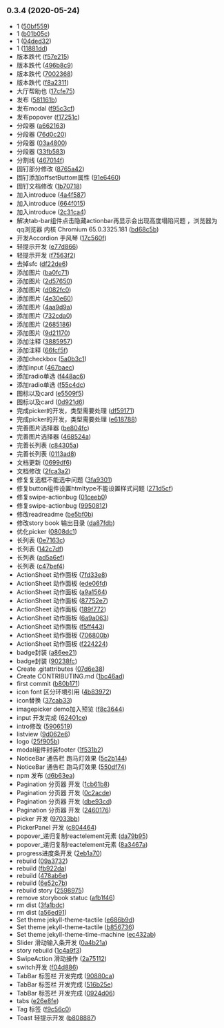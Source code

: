 ## <small>0.3.4 (2020-05-24)</small>

* 1 ([50bf559](https://github.com/10086XIAOZHANG/CP-DESIGN/commit/50bf559))
* 1 ([b01b05c](https://github.com/10086XIAOZHANG/CP-DESIGN/commit/b01b05c))
* 1 ([04ded32](https://github.com/10086XIAOZHANG/CP-DESIGN/commit/04ded32))
* 1 ([11881dd](https://github.com/10086XIAOZHANG/CP-DESIGN/commit/11881dd))
* 版本跌代 ([f57e215](https://github.com/10086XIAOZHANG/CP-DESIGN/commit/f57e215))
* 版本跌代 ([496b8c9](https://github.com/10086XIAOZHANG/CP-DESIGN/commit/496b8c9))
* 版本跌代 ([7002368](https://github.com/10086XIAOZHANG/CP-DESIGN/commit/7002368))
* 版本跌代 ([f8a2311](https://github.com/10086XIAOZHANG/CP-DESIGN/commit/f8a2311))
* 大厅帮助也 ([17cfe75](https://github.com/10086XIAOZHANG/CP-DESIGN/commit/17cfe75))
* 发布 ([581161b](https://github.com/10086XIAOZHANG/CP-DESIGN/commit/581161b))
* 发布modal ([f95c3cf](https://github.com/10086XIAOZHANG/CP-DESIGN/commit/f95c3cf))
* 发布popover ([f17251c](https://github.com/10086XIAOZHANG/CP-DESIGN/commit/f17251c))
* 分段器 ([a662163](https://github.com/10086XIAOZHANG/CP-DESIGN/commit/a662163))
* 分段器 ([76d0c20](https://github.com/10086XIAOZHANG/CP-DESIGN/commit/76d0c20))
* 分段器 ([03a4800](https://github.com/10086XIAOZHANG/CP-DESIGN/commit/03a4800))
* 分段器 ([33fb583](https://github.com/10086XIAOZHANG/CP-DESIGN/commit/33fb583))
* 分割线 ([467014f](https://github.com/10086XIAOZHANG/CP-DESIGN/commit/467014f))
* 固钉部分修改 ([8765a42](https://github.com/10086XIAOZHANG/CP-DESIGN/commit/8765a42))
* 固钉添加offsetButtom属性 ([91e6460](https://github.com/10086XIAOZHANG/CP-DESIGN/commit/91e6460))
* 固钉文档修改 ([1b70718](https://github.com/10086XIAOZHANG/CP-DESIGN/commit/1b70718))
* 加入introduce ([4a4f587](https://github.com/10086XIAOZHANG/CP-DESIGN/commit/4a4f587))
* 加入introduce ([664f015](https://github.com/10086XIAOZHANG/CP-DESIGN/commit/664f015))
* 加入introduce ([2c31ca4](https://github.com/10086XIAOZHANG/CP-DESIGN/commit/2c31ca4))
* 解决tab-bar组件点击隐藏actionbar再显示会出现高度塌陷问题 ，浏览器为qq浏览器 内核 Chromium 65.0.3325.181 ([bd68c5b](https://github.com/10086XIAOZHANG/CP-DESIGN/commit/bd68c5b))
* 开发Accordion 手风琴 ([17c560f](https://github.com/10086XIAOZHANG/CP-DESIGN/commit/17c560f))
* 轻提示开发 ([e77d866](https://github.com/10086XIAOZHANG/CP-DESIGN/commit/e77d866))
* 轻提示开发 ([f7563f2](https://github.com/10086XIAOZHANG/CP-DESIGN/commit/f7563f2))
* 去掉sfc ([df22de6](https://github.com/10086XIAOZHANG/CP-DESIGN/commit/df22de6))
* 添加图片 ([ba0fc71](https://github.com/10086XIAOZHANG/CP-DESIGN/commit/ba0fc71))
* 添加图片 ([2d57650](https://github.com/10086XIAOZHANG/CP-DESIGN/commit/2d57650))
* 添加图片 ([d082fc0](https://github.com/10086XIAOZHANG/CP-DESIGN/commit/d082fc0))
* 添加图片 ([4e30e60](https://github.com/10086XIAOZHANG/CP-DESIGN/commit/4e30e60))
* 添加图片 ([4aa9d9a](https://github.com/10086XIAOZHANG/CP-DESIGN/commit/4aa9d9a))
* 添加图片 ([732cda0](https://github.com/10086XIAOZHANG/CP-DESIGN/commit/732cda0))
* 添加图片 ([2685186](https://github.com/10086XIAOZHANG/CP-DESIGN/commit/2685186))
* 添加图片 ([9d21170](https://github.com/10086XIAOZHANG/CP-DESIGN/commit/9d21170))
* 添加注释 ([3885957](https://github.com/10086XIAOZHANG/CP-DESIGN/commit/3885957))
* 添加注释 ([66fcf5f](https://github.com/10086XIAOZHANG/CP-DESIGN/commit/66fcf5f))
* 添加checkbox ([5a0b3c1](https://github.com/10086XIAOZHANG/CP-DESIGN/commit/5a0b3c1))
* 添加input ([467baec](https://github.com/10086XIAOZHANG/CP-DESIGN/commit/467baec))
* 添加radio单选 ([f448ac6](https://github.com/10086XIAOZHANG/CP-DESIGN/commit/f448ac6))
* 添加radio单选 ([f55c4dc](https://github.com/10086XIAOZHANG/CP-DESIGN/commit/f55c4dc))
* 图标以及card ([e5509f5](https://github.com/10086XIAOZHANG/CP-DESIGN/commit/e5509f5))
* 图标以及card ([0d921d6](https://github.com/10086XIAOZHANG/CP-DESIGN/commit/0d921d6))
* 完成picker的开发，类型需要处理 ([df59171](https://github.com/10086XIAOZHANG/CP-DESIGN/commit/df59171))
* 完成picker的开发，类型需要处理 ([e618788](https://github.com/10086XIAOZHANG/CP-DESIGN/commit/e618788))
* 完善图片选择器 ([be804fc](https://github.com/10086XIAOZHANG/CP-DESIGN/commit/be804fc))
* 完善图片选择器 ([468524a](https://github.com/10086XIAOZHANG/CP-DESIGN/commit/468524a))
* 完善长列表 ([c84305a](https://github.com/10086XIAOZHANG/CP-DESIGN/commit/c84305a))
* 完善长列表 ([0113ad8](https://github.com/10086XIAOZHANG/CP-DESIGN/commit/0113ad8))
* 文档更新 ([0699df6](https://github.com/10086XIAOZHANG/CP-DESIGN/commit/0699df6))
* 文档修改 ([2fca3a2](https://github.com/10086XIAOZHANG/CP-DESIGN/commit/2fca3a2))
* 修复复选框不能选中问题 ([3fa9301](https://github.com/10086XIAOZHANG/CP-DESIGN/commit/3fa9301))
* 修复button组件设置htmltype不能设置样式问题 ([271d5cf](https://github.com/10086XIAOZHANG/CP-DESIGN/commit/271d5cf))
* 修复swipe-actionbug ([01ceeb0](https://github.com/10086XIAOZHANG/CP-DESIGN/commit/01ceeb0))
* 修复swipe-actionbug ([9950812](https://github.com/10086XIAOZHANG/CP-DESIGN/commit/9950812))
* 修改readreadme ([be5bf0b](https://github.com/10086XIAOZHANG/CP-DESIGN/commit/be5bf0b))
* 修改story book 输出目录 ([da87fdb](https://github.com/10086XIAOZHANG/CP-DESIGN/commit/da87fdb))
* 优化picker ([0808dc1](https://github.com/10086XIAOZHANG/CP-DESIGN/commit/0808dc1))
* 长列表 ([0e7163c](https://github.com/10086XIAOZHANG/CP-DESIGN/commit/0e7163c))
* 长列表 ([142c7df](https://github.com/10086XIAOZHANG/CP-DESIGN/commit/142c7df))
* 长列表 ([ad5a6ef](https://github.com/10086XIAOZHANG/CP-DESIGN/commit/ad5a6ef))
* 长列表 ([c47bef4](https://github.com/10086XIAOZHANG/CP-DESIGN/commit/c47bef4))
* ActionSheet 动作面板 ([7fd33e8](https://github.com/10086XIAOZHANG/CP-DESIGN/commit/7fd33e8))
* ActionSheet 动作面板 ([ede06fd](https://github.com/10086XIAOZHANG/CP-DESIGN/commit/ede06fd))
* ActionSheet 动作面板 ([a9a1564](https://github.com/10086XIAOZHANG/CP-DESIGN/commit/a9a1564))
* ActionSheet 动作面板 ([87752e7](https://github.com/10086XIAOZHANG/CP-DESIGN/commit/87752e7))
* ActionSheet 动作面板 ([189f772](https://github.com/10086XIAOZHANG/CP-DESIGN/commit/189f772))
* ActionSheet 动作面板 ([6a9a063](https://github.com/10086XIAOZHANG/CP-DESIGN/commit/6a9a063))
* ActionSheet 动作面板 ([f5ff443](https://github.com/10086XIAOZHANG/CP-DESIGN/commit/f5ff443))
* ActionSheet 动作面板 ([706800b](https://github.com/10086XIAOZHANG/CP-DESIGN/commit/706800b))
* ActionSheet 动作面板 ([f224224](https://github.com/10086XIAOZHANG/CP-DESIGN/commit/f224224))
* badge封装 ([a86ee21](https://github.com/10086XIAOZHANG/CP-DESIGN/commit/a86ee21))
* badge封装 ([90238fc](https://github.com/10086XIAOZHANG/CP-DESIGN/commit/90238fc))
* Create .gitattributes ([07d6e38](https://github.com/10086XIAOZHANG/CP-DESIGN/commit/07d6e38))
* Create CONTRIBUTING.md ([1bc46ad](https://github.com/10086XIAOZHANG/CP-DESIGN/commit/1bc46ad))
* first commit ([b80b171](https://github.com/10086XIAOZHANG/CP-DESIGN/commit/b80b171))
* icon font 区分环境引用 ([4b83972](https://github.com/10086XIAOZHANG/CP-DESIGN/commit/4b83972))
* icon替换 ([37cab33](https://github.com/10086XIAOZHANG/CP-DESIGN/commit/37cab33))
* imagepicker demo加入预览 ([f8c3644](https://github.com/10086XIAOZHANG/CP-DESIGN/commit/f8c3644))
* input 开发完成 ([62401ce](https://github.com/10086XIAOZHANG/CP-DESIGN/commit/62401ce))
* intro修改 ([5906519](https://github.com/10086XIAOZHANG/CP-DESIGN/commit/5906519))
* listview ([9d062e6](https://github.com/10086XIAOZHANG/CP-DESIGN/commit/9d062e6))
* logo ([25f905b](https://github.com/10086XIAOZHANG/CP-DESIGN/commit/25f905b))
* modal组件封装footer ([1f531b2](https://github.com/10086XIAOZHANG/CP-DESIGN/commit/1f531b2))
* NoticeBar 通告栏 跑马灯效果 ([5c2b144](https://github.com/10086XIAOZHANG/CP-DESIGN/commit/5c2b144))
* NoticeBar 通告栏 跑马灯效果 ([550df74](https://github.com/10086XIAOZHANG/CP-DESIGN/commit/550df74))
* npm 发布 ([d6b63ea](https://github.com/10086XIAOZHANG/CP-DESIGN/commit/d6b63ea))
* Pagination 分页器 开发 ([1cb61b8](https://github.com/10086XIAOZHANG/CP-DESIGN/commit/1cb61b8))
* Pagination 分页器 开发 ([0c2acde](https://github.com/10086XIAOZHANG/CP-DESIGN/commit/0c2acde))
* Pagination 分页器 开发 ([dbe93cd](https://github.com/10086XIAOZHANG/CP-DESIGN/commit/dbe93cd))
* Pagination 分页器 开发 ([2460176](https://github.com/10086XIAOZHANG/CP-DESIGN/commit/2460176))
* picker 开发 ([97033bb](https://github.com/10086XIAOZHANG/CP-DESIGN/commit/97033bb))
* PickerPanel 开发 ([c804464](https://github.com/10086XIAOZHANG/CP-DESIGN/commit/c804464))
* popover_递归复制reactelement元素 ([da79b95](https://github.com/10086XIAOZHANG/CP-DESIGN/commit/da79b95))
* popover_递归复制reactelement元素 ([8a3467a](https://github.com/10086XIAOZHANG/CP-DESIGN/commit/8a3467a))
* progress进度条开发 ([2eb1a70](https://github.com/10086XIAOZHANG/CP-DESIGN/commit/2eb1a70))
* rebuild ([09a3732](https://github.com/10086XIAOZHANG/CP-DESIGN/commit/09a3732))
* rebuild ([fb922da](https://github.com/10086XIAOZHANG/CP-DESIGN/commit/fb922da))
* rebuild ([478ab6e](https://github.com/10086XIAOZHANG/CP-DESIGN/commit/478ab6e))
* rebuild ([6e52c7b](https://github.com/10086XIAOZHANG/CP-DESIGN/commit/6e52c7b))
* rebuild story ([2598975](https://github.com/10086XIAOZHANG/CP-DESIGN/commit/2598975))
* remove storybook statuc ([afb1f46](https://github.com/10086XIAOZHANG/CP-DESIGN/commit/afb1f46))
* rm dist ([3fa1bdc](https://github.com/10086XIAOZHANG/CP-DESIGN/commit/3fa1bdc))
* rm dist ([a56ed91](https://github.com/10086XIAOZHANG/CP-DESIGN/commit/a56ed91))
* Set theme jekyll-theme-tactile ([e686b9d](https://github.com/10086XIAOZHANG/CP-DESIGN/commit/e686b9d))
* Set theme jekyll-theme-tactile ([b856736](https://github.com/10086XIAOZHANG/CP-DESIGN/commit/b856736))
* Set theme jekyll-theme-time-machine ([ec432ab](https://github.com/10086XIAOZHANG/CP-DESIGN/commit/ec432ab))
* Slider 滑动输入条开发 ([0a4b21a](https://github.com/10086XIAOZHANG/CP-DESIGN/commit/0a4b21a))
* story rebuild ([1c4a9f3](https://github.com/10086XIAOZHANG/CP-DESIGN/commit/1c4a9f3))
* SwipeAction 滑动操作 ([2a75112](https://github.com/10086XIAOZHANG/CP-DESIGN/commit/2a75112))
* switch开发 ([f04d886](https://github.com/10086XIAOZHANG/CP-DESIGN/commit/f04d886))
* TabBar 标签栏 开发完成 ([90880ca](https://github.com/10086XIAOZHANG/CP-DESIGN/commit/90880ca))
* TabBar 标签栏 开发完成 ([516b25e](https://github.com/10086XIAOZHANG/CP-DESIGN/commit/516b25e))
* TabBar 标签栏 开发完成 ([0924d06](https://github.com/10086XIAOZHANG/CP-DESIGN/commit/0924d06))
* tabs ([e26e8fe](https://github.com/10086XIAOZHANG/CP-DESIGN/commit/e26e8fe))
* Tag 标签 ([f9c56c0](https://github.com/10086XIAOZHANG/CP-DESIGN/commit/f9c56c0))
* Toast 轻提示开发 ([b808887](https://github.com/10086XIAOZHANG/CP-DESIGN/commit/b808887))



